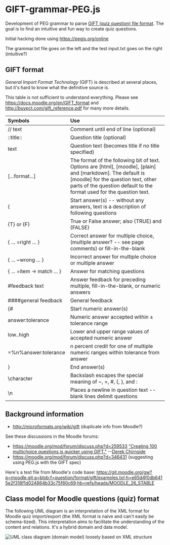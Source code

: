 # GIFT-grammar-PEG.js
Development of PEG grammar to parse [GIFT (quiz question) file format](https://en.wikipedia.org/wiki/GIFT_(file_format)). The goal is to find an intuitive and fun way to create quiz questions.

Initial hacking done using https://pegjs.org/online

The grammar.txt file goes on the left and the test input.txt goes on the right (intuitive?) 

## GIFT format

*General Import Format Technology* (GIFT) is described at several places, but it's hard to know what the definitive source is.

This table is not sufficient to understand everything. Please see https://docs.moodle.org/en/GIFT_format and http://buypct.com/gift_reference.pdf for many more details.

| Symbols	| Use |
| :------- | :----- |
| // text	| Comment until end of line (optional) | 
|  ::title::	| Question title (optional) | 
| text	| Question text (becomes title if no title specified)| 
| [...format...]	| The format of the following bit of text. Options are [html], [moodle], [plain] and [markdown]. The default is [moodle] for the question text, other parts of the question default to the format used for the question text. | 
| {	| Start answer(s) -- without any answers, text is a description of following questions | 
| {T} or {F}	|  True or False answer; also {TRUE} and {FALSE} | 
| { ... =right ... }	| Correct answer for multiple choice, (multiple answer? -- see page comments) or fill-in-the-blank| 
| { ... ~wrong ... }	| Incorrect answer for multiple choice or multiple answer| 
| { ... =item -> match ... }	| Answer for matching questions| 
| #feedback text	| Answer feedback for preceding multiple, fill-in-the-blank, or numeric answers| 
| ####general feedback	| General feedback| 
| {#	| Start numeric answer(s)| 
| answer:tolerance	| Numeric answer accepted within ± tolerance range| 
| low..high	| Lower and upper range values of accepted numeric answer| 
| =%n%answer:tolerance	| n percent credit for one of multiple numeric ranges within tolerance from answer| 
| }	| End answer(s)| 
| \character	| Backslash escapes the special meaning of ~, =, #, {, }, and :| 
| \n	| Places a newline in question text -- blank lines delimit questions| 


## Background information

 - http://microformats.org/wiki/gift (duplicate info from Moodle?)

See these discussions in the Moodle forums: 
 - https://moodle.org/mod/forum/discuss.php?d=259533 ["Creating 100 multichoice questions is quicker using GIFT."](https://moodle.org/mod/forum/discuss.php?d=259533#p1177669) --[Derek Chirnside](https://moodle.org/user/view.php?id=191052&course=5)
 - https://moodle.org/mod/forum/discuss.php?d=346431 (suggesting using PEG.js with the GIFT spec)
 
 Here's a test file from Moodle's code base: https://git.moodle.org/gw?p=moodle.git;a=blob;f=question/format/gift/examples.txt;h=e65d4f0db6415e2f318f1d024864b33c75f80c69;hb=refs/heads/MOODLE_26_STABLE

## Class model for Moodle questions (quiz) format

The following UML diagram is an interpretation of the XML format for Moodle quiz import/export (the XML format is naive and can't easily be schema-tized). This interpretation aims to facilitate the understanding of the content and relations. It's a hybrid domain and data model.

![UML class diagram (domain model) loosely based on XML structure](http://www.plantuml.com/plantuml/svg/5SOn3i8m3030hy30s1WnCWCLGoMG-819J1CKnvLZgzylt7JxqcBrHAvrbysMVWPGNCDSBFlREscKPjGiH67uU5R6XYOAu_ts6cP5PjJXSHt3jmDZDrAOH5Abm-duTEfMfFrw4SRopoI9QbYSwmO0)
